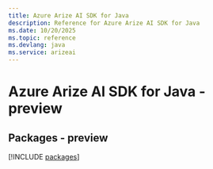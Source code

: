 ```yaml
---
title: Azure Arize AI SDK for Java
description: Reference for Azure Arize AI SDK for Java
ms.date: 10/20/2025
ms.topic: reference
ms.devlang: java
ms.service: arizeai
---
```

# Azure Arize AI SDK for Java - preview
## Packages - preview
[!INCLUDE [packages](arize-ai-index.md)]